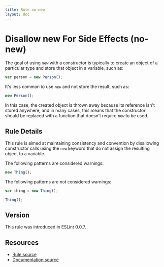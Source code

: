 ```yaml
---
title: Rule no-new
layout: doc
---
```

<!-- Note: No pull requests accepted for this file. See README.md in the root directory for details. -->
# Disallow new For Side Effects (no-new)

The goal of using `new` with a constructor is typically to create an object of a particular type and store that object in a variable, such as:

```js
var person = new Person();
```

It's less common to use `new` and not store the result, such as:

```js
new Person();
```

In this case, the created object is thrown away because its reference isn't stored anywhere, and in many cases, this means that the constructor should be replaced with a function that doesn't require `new` to be used.

## Rule Details

This rule is aimed at maintaining consistency and convention by disallowing constructor calls using the `new` keyword that do not assign the resulting object to a variable.

The following patterns are considered warnings:

```js
new Thing();
```

The following patterns are not considered warnings:

```js
var thing = new Thing();

Thing();
```

## Version

This rule was introduced in ESLint 0.0.7.

## Resources

* [Rule source](https://github.com/eslint/eslint/tree/master/lib/rules/no-new.js)
* [Documentation source](https://github.com/eslint/eslint/tree/master/docs/rules/no-new.md)
